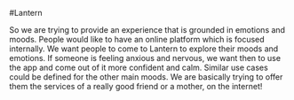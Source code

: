 #Lantern

So we are trying to provide an experience that is grounded in emotions and moods. People would like to have an online platform which is focused internally. We want people to come to Lantern to explore their moods and emotions. If someone is feeling anxious and nervous, we want then to use the app and come out of it more confident and calm. Similar use cases could be defined for the other main moods. We are basically trying to offer them the services of a really good friend or a mother, on the internet!
